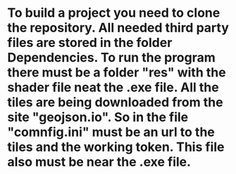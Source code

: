# To build a project you need to clone the repository. All needed third party files are stored in the folder Dependencies. To run the program there must be a folder "res" with the shader file neat the .exe file. All the tiles are being downloaded from the site "geojson.io". So in the file "comnfig.ini" must be an url to the tiles and the working token. This file also must be near the .exe file.
